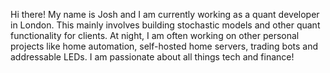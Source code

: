 Hi there! My name is Josh and I am currently working as a quant developer in London. This mainly involves building stochastic models and other quant functionality for clients. At night, I am often working on other personal projects like home automation, self-hosted home servers, trading bots and addressable LEDs. I am passionate about all things tech and finance!
